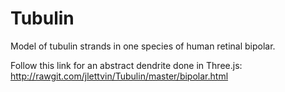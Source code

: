 # Tubulin
Model of tubulin strands in one species of human retinal bipolar.

Follow this link for an abstract dendrite done in Three.js:
    http://rawgit.com/jlettvin/Tubulin/master/bipolar.html
